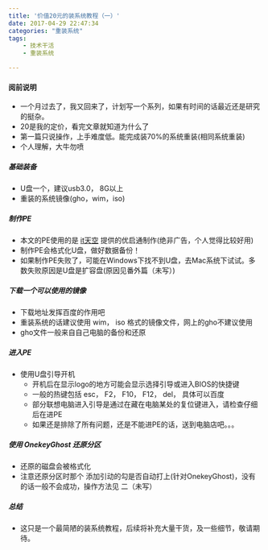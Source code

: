 ```yaml
---
title: '价值20元的装系统教程（一）'
date: 2017-04-29 22:47:34
categories: "重装系统"
tags:
	- 技术干活
	- 重装系统

---
```


#### 阅前说明

- 一个月过去了，我又回来了，计划写一个系列，如果有时间的话最近还是研究的挺杂。
- 20是我的定价，看完文章就知道为什么了
- 第一篇只说操作，上手难度低。能完成装70%的系统重装(相同系统重装)
- 个人理解，大牛勿喷

<!--more-->

##### 基础装备
- U盘一个，建议usb3.0， 8G以上
- 重装的系统镜像(gho，wim，iso)

##### 制作PE 
- 本文的PE使用的是 [it天空](https://www.itsk.com) 提供的优启通制作(绝非广告，个人觉得比较好用)
-  制作PE会格式化U盘，做好数据备份！
-  如果制作PE失败了，可能在Windows下找不到U盘，去Mac系统下试试。多数失败原因是U盘是扩容盘(原因见番外篇（未写）)

##### 下载一个可以使用的镜像
- 下载地址发挥百度的作用吧
- 重装系统的话建议使用 wim， iso 格式的镜像文件，网上的gho不建议使用
- gho文件一般来自自己电脑的备份和还原

##### 进入PE
- 使用U盘引导开机
	- 开机后在显示logo的地方可能会显示选择引导或进入BIOS的快捷键
	- 一般的热键包括 esc， F2， F10， F12， del， 具体可以百度
	- 部分联想电脑进入引导是通过在藏在电脑某处的复位键进入，请检查仔细后在进PE
	- 如果还是排除了所有问题，还是不能进PE的话，送到电脑店吧。。。

##### 使用 OnekeyGhost 还原分区
- 还原的磁盘会被格式化
- 注意还原分区时那个 添加引动的勾是否自动打上(针对OnekeyGhost)，没有的话一般不会成功，操作方法见 二（未写）

##### 总结
- 这只是一个最简陋的装系统教程，后续将补充大量干货，及一些细节，敬请期待。